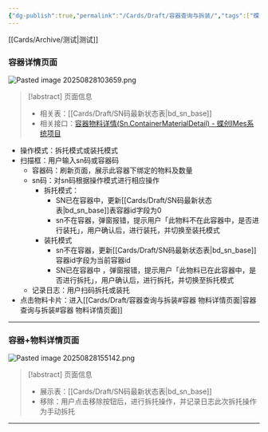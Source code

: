 ```yaml
---
{"dg-publish":true,"permalink":"/Cards/Draft/容器查询与拆装/","tags":["蝶创I-MES/MES/江淮毅昌"]}
---
```


[[Cards/Archive/测试\|测试]]
### 容器详情页面

![Pasted image 20250828103659.png](/img/user/Extras/Attachments/Pasted%20image%2020250828103659.png)

> [!abstract] 页面信息
> - 相关表：[[Cards/Draft/SN码最新状态表\|bd_sn_base]]
> - 相关接口：[容器物料详情(Sn.ContainerMaterialDetail) - 蝶创IMes系统项目](https://s.apifox.cn/7ea8f2b5-6e04-442e-ad8a-c30994c1079c/api-342504409)

- 操作模式：拆托模式或装托模式
- 扫描框：用户输入sn码或容器码
	- 容器码：刷新页面，展示此容器下绑定的物料及数量
	- sn码：对sn码根据操作模式进行相应操作
		- 拆托模式：
			- SN已在容器中，更新[[Cards/Draft/SN码最新状态表\|bd_sn_base]]表容器id字段为0
			- sn不在容器，弹窗报错，提示用户「此物料不在此容器中，是否进行装托」，用户确认后，进行装托，并切换至装托模式
		- 装托模式
			- sn不在容器，更新[[Cards/Draft/SN码最新状态表\|bd_sn_base]]容器id字段为当前容器id
			- SN已在容器中 ，弹窗报错，提示用户「此物料已在此容器中，是否进行拆托」，用户确认后，进行拆托，并切换至拆托模式
	- 记录日志：用户扫码拆托或装托
- 点击物料卡片：进入[[Cards/Draft/容器查询与拆装#容器 物料详情页面\|容器查询与拆装#容器 物料详情页面]]

---

### 容器+物料详情页面

![Pasted image 20250828155142.png](/img/user/Extras/Attachments/Pasted%20image%2020250828155142.png)

> [!abstract] 页面信息
> - 展示表：[[Cards/Draft/SN码最新状态表\|bd_sn_base]]
> - 移除：用户点击移除按钮后，进行拆托操作，并记录日志此次拆托操作为手动拆托

---

